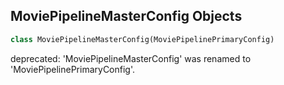 ## MoviePipelineMasterConfig Objects

```python
class MoviePipelineMasterConfig(MoviePipelinePrimaryConfig)
```

deprecated: 'MoviePipelineMasterConfig' was renamed to 'MoviePipelinePrimaryConfig'.

<a id="unreal.MoviePipelinePythonHostExecutor"></a>